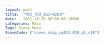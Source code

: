 ```yaml
---
layout: post
title:  "메인_회상_013~028장"
date:   2021-10-26 06:00:00 +0000
categories: Main
Tags: Story Main
SceneCode: ["scene_skip_cp013-028_q1_s10"]
---
```

